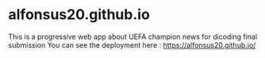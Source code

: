 # alfonsus20.github.io
This is a progressive web app about UEFA champion news for dicoding final submission
You can see the deployment here : https://alfonsus20.github.io/
